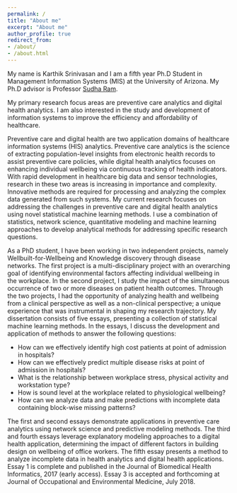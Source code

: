 ```yaml
---
permalink: /
title: "About me"
excerpt: "About me"
author_profile: true
redirect_from:
- /about/
- /about.html
---
```


My name is Karthik Srinivasan and I am a fifth year Ph.D Student in Management Information Systems (MIS) at the University of Arizona. My Ph.D advisor is Professor [Sudha Ram](https://mis.eller.arizona.edu/people/sudha-ram).

My primary research focus areas are preventive care analytics and digital health analytics. I am also interested in the study and development of information systems to improve the efficiency and affordability of healthcare.    

Preventive care and digital health are two application domains of healthcare information systems (HIS) analytics. Preventive care analytics is the science of extracting population-level insights from electronic health records to assist preventive care policies, while digital health analytics focuses on enhancing individual wellbeing via continuous tracking of health indicators. With rapid development in healthcare big data and sensor technologies, research in these two areas is increasing in importance and complexity. Innovative methods are required for processing and analyzing the complex data generated from such systems. My current research focuses on addressing the challenges in preventive care and digital health analytics using novel statistical machine learning methods. I use a combination of statistics, network science, quantitative modeling and machine learning approaches to develop analytical methods for addressing specific research questions.

As a PhD student, I have been working in two independent projects, namely Wellbuilt-for-Wellbeing and Knowledge discovery through disease networks. The first project is a multi-disciplinary project with an overarching goal of identifying environmental factors affecting individual wellbeing in the workplace. In the second project, I study the impact of the simultaneous occurrence of two or more diseases on patient health outcomes. Through the two projects, I had the opportunity of analyzing health and wellbeing from a clinical perspective as well as a non-clinical perspective; a unique experience that was instrumental in shaping my research trajectory.
My dissertation consists of five essays, presenting a collection of statistical machine learning methods. In the essays, I discuss the development and application of methods to answer the following questions:
*	How can we effectively identify high cost patients at point of admission in hospitals?
*	How can we effectively predict multiple disease risks at point of admission in hospitals?
*	What is the relationship between workplace stress, physical activity and workstation type?
*	How is sound level at the workplace related to physiological wellbeing?
*	How can we analyze data and make predictions with incomplete data containing block-wise missing patterns?

The first and second essays demonstrate applications in preventive care analytics using network science and predictive modeling methods. The third and fourth essays leverage explanatory modeling approaches to a digital health application, determining the impact of different factors in building design on wellbeing of office workers. The fifth essay presents a method to analyze incomplete data in health analytics and digital health applications. Essay 1 is complete and published in the Journal of Biomedical Health Informatics, 2017 (early access). Essay 3 is accepted and forthcoming at Journal of Occupational and Environmental Medicine, July 2018.
 
